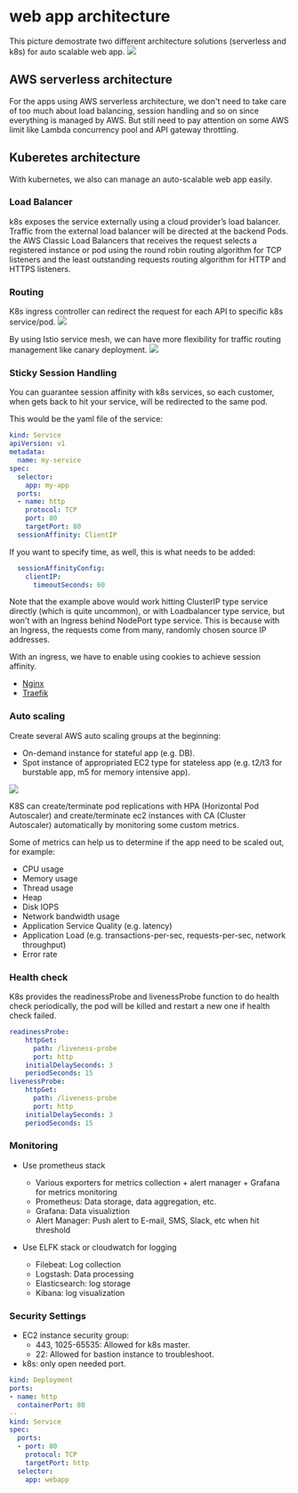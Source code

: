 <!--
title: 'web app architecture'
description: 'This AWS lambda function will terminate AWS EC2 instance daily when the last commit of specific github repository:branch is older than 3 days.'
layout: Doc
framework: v1
platform: AWS
language: nodeJS
authorName: 'Tony Lee'
-->
# web app architecture
This picture demostrate two different architecture solutions (serverless and k8s) for auto scalable web app.
![](https://raw.githubusercontent.com/dogzzdogzz/web-app-architecture/master/web-app-architecture.png)

## AWS serverless architecture
For the apps using AWS serverless architecture, we don't need to take care of too much about load balancing, session handling and so on since everything is managed by AWS. But still need to pay attention on some AWS limit like Lambda concurrency pool and API gateway throttling.

## Kuberetes architecture
With kubernetes, we also can manage an auto-scalable web app easily.

### Load Balancer
k8s exposes the service externally using a cloud provider’s load balancer. Traffic from the external load balancer will be directed at the backend Pods. the AWS Classic Load Balancers that receives the request selects a registered instance or pod using the round robin routing algorithm for TCP listeners and the least outstanding requests routing algorithm for HTTP and HTTPS listeners.

### Routing
K8s ingress controller can redirect the request for each API to specific k8s service/pod.
![](https://raw.githubusercontent.com/dogzzdogzz/web-app-architecture/master/ingress-controller.png)

By using Istio service mesh, we can have more flexibility for traffic routing management like canary deployment.
![](https://raw.githubusercontent.com/dogzzdogzz/web-app-architecture/master/istio-TrafficManagementOverview.jpg)

### Sticky Session Handling
You can guarantee session affinity with k8s services, so each customer, when gets back to hit your service, will be redirected to the same pod.

This would be the yaml file of the service:

```yaml
kind: Service
apiVersion: v1
metadata:
  name: my-service
spec:
  selector:
    app: my-app
  ports:
  - name: http
    protocol: TCP
    port: 80
    targetPort: 80
  sessionAffinity: ClientIP
```

If you want to specify time, as well, this is what needs to be added:

```yaml
  sessionAffinityConfig:
    clientIP:
      timeoutSeconds: 60
```

Note that the example above would work hitting ClusterIP type service directly (which is quite uncommon), or with Loadbalancer type service, but won't with an Ingress behind NodePort type service.
This is because with an Ingress, the requests come from many, randomly chosen source IP addresses.

With an ingress, we have to enable using cookies to achieve session affinity.
- [Nginx](https://kubernetes.github.io/ingress-nginx/examples/affinity/cookie/)
- [Traefik](https://docs.traefik.io/configuration/backends/kubernetes/)

### Auto scaling
Create several AWS auto scaling groups at the beginning:
- On-demand instance for stateful app (e.g. DB).
- Spot instance of appropriated EC2 type for stateless app (e.g. t2/t3 for burstable app, m5 for memory intensive app).

![](https://raw.githubusercontent.com/dogzzdogzz/web-app-architecture/master/aws-auto-scaling.png)

K8S can create/terminate pod replications with HPA (Horizontal Pod Autoscaler) and create/terminate ec2 instances with CA (Cluster Autoscaler) automatically by monitoring some custom metrics.

Some of metrics can help us to determine if the app need to be scaled out, for example:
- CPU usage
- Memory usage
- Thread usage
- Heap
- Disk IOPS
- Network bandwidth usage
- Application Service Quality (e.g. latency)
- Application Load (e.g. transactions-per-sec, requests-per-sec, network throughput)
- Error rate

### Health check
K8s provides the readinessProbe and livenessProbe function to do health check periodically, the pod will be killed and restart a new one if health check failed.

```yaml
readinessProbe:
    httpGet:
      path: /liveness-probe
      port: http
    initialDelaySeconds: 3
    periodSeconds: 15
livenessProbe:
    httpGet:
      path: /liveness-probe
      port: http
    initialDelaySeconds: 3
    periodSeconds: 15
```

### Monitoring
- Use prometheus stack
  - Various exporters for metrics collection + alert manager + Grafana for metrics monitoring
  - Prometheus: Data storage, data aggregation, etc.
  - Grafana: Data visualiztion
  - Alert Manager: Push alert to E-mail, SMS, Slack, etc when hit threshold
  
- Use ELFK stack or cloudwatch for logging
  - Filebeat: Log collection
  - Logstash: Data processing
  - Elasticsearch: log storage
  - Kibana: log visualization

### Security Settings
- EC2 instance security group:
  - 443, 1025-65535: Allowed for k8s master.
  - 22: Allowed for bastion instance to troubleshoot.
- k8s: only open needed port.
```yaml
kind: Deployment
ports:
- name: http
  containerPort: 80
--
kind: Service
spec:
  ports:
  - port: 80
    protocol: TCP
    targetPort: http
  selector:
    app: webapp
```